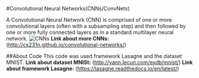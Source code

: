 #Convolutional Neural Networks(CNNs/ConvNets)

A Convolutional Neural Network (CNN) is comprised of one or more convolutional layers (often with a subsampling step) 
and then followed by one or more fully connected layers as in a standard multilayer neural network.
![CNNs](https://medium.com/pharos-production/deep-neural-networks-theory-convolutional-networks-332c28ab82ad)
**Link about more CNNs:** (http://cs231n.github.io/convolutional-networks/)

##About Code
This code was used framework Lasagne and the dataset MNIST.
**Link about dataset MNISt:** (http://yann.lecun.com/exdb/mnist/)
**Link about framework Lasagne:** (https://lasagne.readthedocs.io/en/latest/)
